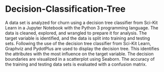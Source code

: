 # Decision-Classification-Tree
<p> A data set is analyzed for churn using a decision tree classifier from Sci-Kit Learn in a Jupyter Notebook with the Python 3 programming language. The data is cleaned, explored, and wrangled to prepare it for analysis. The target variable is identified, and the data is split into training and testing sets. Following the use of the decision tree classifier from Sci-Kit Learn, Graphviz and PydotPlus are used to display the decision tree. This identifies the attributes with the most influence on the target variable. The decision boundaries are visualized in a scatterplot using Seaborn. The accuracy of the training and testing data sets is evaluated with a confusion matrix. </p>
